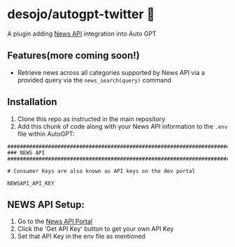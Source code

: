 # desojo/autogpt-twitter 🐣

A plugin adding [News API](https://newsapi.org/docs) integration into Auto GPT

## Features(more coming soon!)

- Retrieve news across all categories supported by News API via a provided query via the `news_search(query)` command

## Installation

1. Clone this repo as instructed in the main repository
2. Add this chunk of code along with your News API information to the `.env` file within AutoGPT:

```
################################################################################
### NEWS API
################################################################################

# Consumer Keys are also known as API keys on the dev portal

NEWSAPI_API_KEY
```

## NEWS API Setup:

1. Go to the [News API Portal](https://newsapi.org/)
2. Click the 'Get API Key' button to get your own API Key
3. Set that API Key in the env file as mentioned
